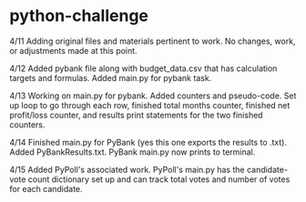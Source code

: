 # python-challenge

4/11
Adding original files and materials pertinent to work.
No changes, work, or adjustments made at this point.

4/12
Added pybank file along with budget_data.csv that has calculation targets and formulas.
Added main.py for pybank task.

4/13
Working on main.py for pybank. Added counters and pseudo-code.
Set up loop to go through each row, finished total months counter, finished net profit/loss counter, and results print statements for the two finished counters.

4/14
Finished main.py for PyBank (yes this one exports the results to .txt). Added PyBankResults.txt.
PyBank main.py now prints to terminal.

4/15
Added PyPoll's associated work. PyPoll's main.py has the candidate-vote count dictionary set up and can track total votes and number of votes for each candidate.
